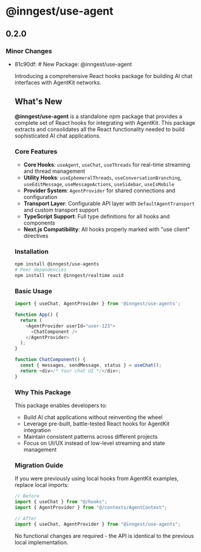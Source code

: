 # @inngest/use-agent

## 0.2.0

### Minor Changes

- 81c90df: # New Package: @inngest/use-agent

  Introducing a comprehensive React hooks package for building AI chat interfaces with AgentKit networks.

  ## What's New

  **@inngest/use-agent** is a standalone npm package that provides a complete set of React hooks for integrating with AgentKit. This package extracts and consolidates all the React functionality needed to build sophisticated AI chat applications.

  ### Core Features

  - **Core Hooks**: `useAgent`, `useChat`, `useThreads` for real-time streaming and thread management
  - **Utility Hooks**: `useEphemeralThreads`, `useConversationBranching`, `useEditMessage`, `useMessageActions`, `useSidebar`, `useIsMobile`
  - **Provider System**: `AgentProvider` for shared connections and configuration
  - **Transport Layer**: Configurable API layer with `DefaultAgentTransport` and custom transport support
  - **TypeScript Support**: Full type definitions for all hooks and components
  - **Next.js Compatibility**: All hooks properly marked with "use client" directives

  ### Installation

  ```bash
  npm install @inngest/use-agents
  # Peer dependencies
  npm install react @inngest/realtime uuid
  ```

  ### Basic Usage

  ```typescript
  import { useChat, AgentProvider } from '@inngest/use-agents';

  function App() {
    return (
      <AgentProvider userId="user-123">
        <ChatComponent />
      </AgentProvider>
    );
  }

  function ChatComponent() {
    const { messages, sendMessage, status } = useChat();
    return <div>/* Your chat UI */</div>;
  }
  ```

  ### Why This Package

  This package enables developers to:

  - Build AI chat applications without reinventing the wheel
  - Leverage pre-built, battle-tested React hooks for AgentKit integration
  - Maintain consistent patterns across different projects
  - Focus on UI/UX instead of low-level streaming and state management

  ### Migration Guide

  If you were previously using local hooks from AgentKit examples, replace local imports:

  ```typescript
  // Before
  import { useChat } from "@/hooks";
  import { AgentProvider } from "@/contexts/AgentContext";

  // After
  import { useChat, AgentProvider } from "@inngest/use-agents";
  ```

  No functional changes are required - the API is identical to the previous local implementation.
